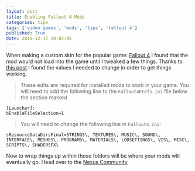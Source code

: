 ```yaml
---
layout: post
title: Enabling Fallout 4 Mods
categories: tips
tags: ['video games', 'mods', 'tips', 'fallout 4']
published: True
date: 2015-12-17 19:02:05
---
```


When making a custom skin for the popular game: [Fallout 4](http://store.steampowered.com/agecheck/app/377160/) I found that the mod would not load into the game until I tweaked a few things. Thanks to [this post](http://www.nexusmods.com/fallout4/videos/87/?) I found the values I needed to change in order to get things working.

>These edits are required for installed mods to work in your game.
You will need to add the following line to the `Fallout4Prefs.ini` file below the section marked 

~~~text
[Launcher]:
bEnableFileSelection=1
~~~

>You will need to change the following line in `Fallout4.ini`:

~~~text
sResourceDataDirsFinal=STRINGS\, TEXTURES\, MUSIC\, SOUND\, INTERFACE\, MESHES\, PROGRAMS\, MATERIALS\, LODSETTINGS\, VIS\, MISC\, SCRIPTS\, SHADERSFX\
~~~

Now to wrap things up within those folders will be where your mods will eventually go. Head over to the [Nexus Community](http://www.nexusmods.com/fallout4/)